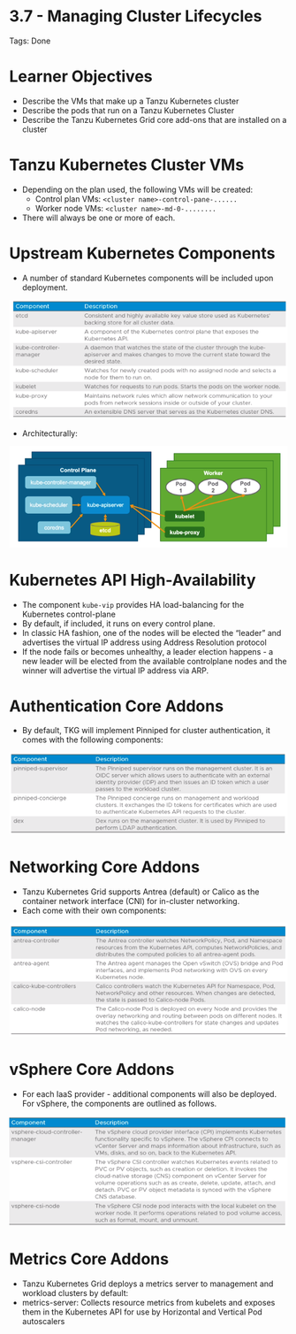# 3.7 - Managing Cluster Lifecycles

Tags: Done

# Learner Objectives

- Describe the VMs that make up a Tanzu Kubernetes cluster
- Describe the pods that run on a Tanzu Kubernetes Cluster
- Describe the Tanzu Kubernetes Grid core add-ons that are installed on a cluster

# Tanzu Kubernetes Cluster VMs

- Depending on the plan used, the following VMs will be created:
    - Control plan VMs: `<cluster name>-control-pane-......`
    - Worker node VMs: `<cluster name>-md-0-........`
- There will always be one or more of each.

# Upstream Kubernetes Components

- A number of standard Kubernetes components will be included upon deployment.

![Untitled](3%207%20-%20Managing%20Cluster%20Lifecycles%209401007ed79f4c9da9dcfa3e92e93f24/Untitled.png)

- Architecturally:

![Untitled](3%207%20-%20Managing%20Cluster%20Lifecycles%209401007ed79f4c9da9dcfa3e92e93f24/Untitled%201.png)

# Kubernetes API High-Availability

- The component `kube-vip` provides HA load-balancing for the Kubernetes control-plane
- By default, if included, it runs on every control plane.
- In classic HA fashion, one of the nodes will be elected the “leader” and advertises the virtual IP address using Address Resolution protocol
- If the node fails or becomes unhealthy, a leader election happens - a new leader will be elected from the available controlplane nodes and the winner will advertise the virtual IP address via ARP.

# Authentication Core Addons

- By default, TKG will implement Pinniped for cluster authentication, it comes with the following components:

![Untitled](3%207%20-%20Managing%20Cluster%20Lifecycles%209401007ed79f4c9da9dcfa3e92e93f24/Untitled%202.png)

# Networking Core Addons

- Tanzu Kubernetes Grid supports Antrea (default) or Calico as the container network interface (CNI) for in-cluster networking.
- Each come with their own components:

![Untitled](3%207%20-%20Managing%20Cluster%20Lifecycles%209401007ed79f4c9da9dcfa3e92e93f24/Untitled%203.png)

# vSphere Core Addons

- For each IaaS provider - additional components will also be deployed. For vSphere, the components are outlined as follows.

![Untitled](3%207%20-%20Managing%20Cluster%20Lifecycles%209401007ed79f4c9da9dcfa3e92e93f24/Untitled%204.png)

# Metrics Core Addons

- Tanzu Kubernetes Grid deploys a metrics server to management and workload clusters by default:
- metrics-server: Collects resource metrics from kubelets and exposes them in the Kubernetes API for use by Horizontal and Vertical Pod autoscalers